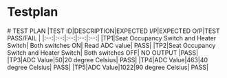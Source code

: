 ﻿

# Testplan
﻿# TEST PLAN
|TEST ID|DESCRIPTION|EXPECTED I/P|EXPECTED O/P|TEST PASS/FAIL |
|:--:|:--:|:--:|:--:|:--:|
|TP1|Seat Occupancy Switch and Heater Switch| Both switches ON| Read ADC value| PASS|
|TP2|Seat Occupancy Switch and Heater Switch| Both switches OFF| NO OUTPUT |PASS|
|TP3|ADC Value|50|20 degree Celsius| PASS|
|TP4|ADC Value|463|40 degree Celsius| PASS|
|TP5|ADC Value|1022|90 degree Celsius| PASS|


